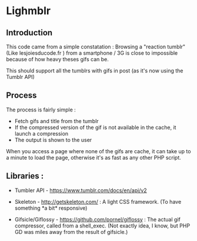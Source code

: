 # Lighmblr

## Introduction
This code came from a simple constatation : Browsing a "reaction tumblr" (Like lesjoiesducode.fr ) from a smartphone / 3G is close to impossible because of how heavy theses gifs can be. 

This should support all the tumblrs with gifs in post (as it's now  using the Tumblr API)

## Process
The process is fairly simple : 
- Fetch gifs and title from the tumblr
- If the compressed version of the gif is not available in the cache, it launch a compression
- The output is shown to the user

When you access a page where none of the gifs are cache, it can take up to a minute to load the page, otherwise it's as fast as any other PHP script. 

## Libraries : 

- Tumbler API - https://www.tumblr.com/docs/en/api/v2 

- Skeleton - http://getskeleton.com/ : A light CSS framework. (To have something \*a bit\* responsive)

- Gifsicle/Giflossy - https://github.com/pornel/giflossy : The actual gif compressor, called from a shell_exec. (Not exactly idea, I know, but PHP GD was miles away from the result of gifsicle.)
